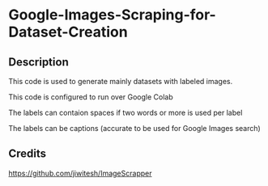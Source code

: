 # Google-Images-Scraping-for-Dataset-Creation

## Description

This code is used to generate mainly datasets with labeled images.

This code is configured to run over Google Colab

The labels can contaion spaces if two words or more is used per label

The labels can be captions (accurate to be used for Google Images search) 

## Credits
https://github.com/jiwitesh/ImageScrapper
